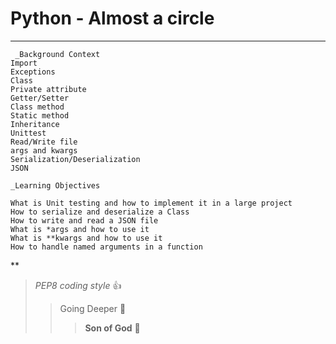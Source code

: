 # Python - Almost a circle
***

     _Background Context
    Import
    Exceptions
    Class
    Private attribute
    Getter/Setter
    Class method
    Static method
    Inheritance
    Unittest
    Read/Write file
    args and kwargs
    Serialization/Deserialization
    JSON

    _Learning Objectives

    What is Unit testing and how to implement it in a large project
    How to serialize and deserialize a Class
    How to write and read a JSON file
    What is *args and how to use it
    What is **kwargs and how to use it
    How to handle named arguments in a function

**
> _PEP8 coding style_ :+1:
>> Going Deeper :muscle:
>>> __Son of God__ :clap: